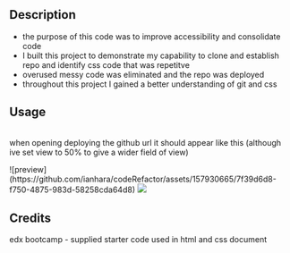 # <code-refactor>

## Description

- the purpose of this code was to improve accessibility and consolidate code
- I built this project to demonstrate my capability to clone and establish repo and identify css code that was repetitve
- overused messy code was eliminated and the repo was deployed
- throughout this project I gained a better understanding of git and css

## Usage
<br>
when opening deploying the github url it should appear like this (although ive set view to 50% to give a wider field of view)
<p>
![preview](https://github.com/ianhara/codeRefactor/assets/157930665/7f39d6d8-f750-4875-983d-58258cda64d8)

<img src="https://github.com/ianhara/codeRefactor/assets/157930665/7f39d6d8-f750-4875-983d-58258cda64d8">
</p>



## Credits

edx bootcamp - supplied starter code used in html and css document 
